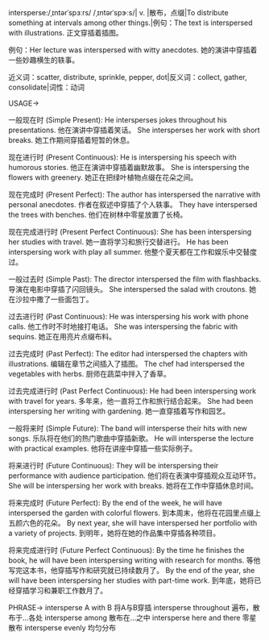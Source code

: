 intersperse:/ˌɪntərˈspɜːrs/ /ˌɪntərˈspɝːs/| v. |散布，点缀|To distribute something at intervals among other things.|例句：The text is interspersed with illustrations. 正文穿插着插图。

例句：Her lecture was interspersed with witty anecdotes. 她的演讲中穿插着一些妙趣横生的轶事。

近义词：scatter, distribute, sprinkle, pepper, dot|反义词：collect, gather, consolidate|词性：动词


USAGE->

一般现在时 (Simple Present):
He intersperses jokes throughout his presentations. 他在演讲中穿插着笑话。
She intersperses her work with short breaks.  她工作期间穿插着短暂的休息。

现在进行时 (Present Continuous):
He is interspersing his speech with humorous stories. 他正在演讲中穿插着幽默故事。
She is interspersing the flowers with greenery. 她正在把绿叶植物点缀在花朵之间。

现在完成时 (Present Perfect):
The author has interspersed the narrative with personal anecdotes. 作者在叙述中穿插了个人轶事。
They have interspersed the trees with benches. 他们在树林中零星放置了长椅。


现在完成进行时 (Present Perfect Continuous):
She has been interspersing her studies with travel. 她一直将学习和旅行交替进行。
He has been interspersing work with play all summer. 他整个夏天都在工作和娱乐中交替度过。

一般过去时 (Simple Past):
The director interspersed the film with flashbacks. 导演在电影中穿插了闪回镜头。
She interspersed the salad with croutons. 她在沙拉中撒了一些面包丁。


过去进行时 (Past Continuous):
He was interspersing his work with phone calls. 他工作时不时地接打电话。
She was interspersing the fabric with sequins. 她正在用亮片点缀布料。

过去完成时 (Past Perfect):
The editor had interspersed the chapters with illustrations. 编辑在章节之间插入了插图。
The chef had interspersed the vegetables with herbs.  厨师在蔬菜中拌入了香草。

过去完成进行时 (Past Perfect Continuous):
He had been interspersing work with travel for years. 多年来，他一直将工作和旅行结合起来。
She had been interspersing her writing with gardening. 她一直穿插着写作和园艺。


一般将来时 (Simple Future):
The band will intersperse their hits with new songs. 乐队将在他们的热门歌曲中穿插新歌。
He will intersperse the lecture with practical examples. 他将在讲座中穿插一些实际例子。


将来进行时 (Future Continuous):
They will be interspersing their performance with audience participation. 他们将在表演中穿插观众互动环节。
She will be interspersing her work with breaks. 她将在工作中穿插休息时间。

将来完成时 (Future Perfect):
By the end of the week, he will have interspersed the garden with colorful flowers. 到本周末，他将在花园里点缀上五颜六色的花朵。
By next year, she will have interspersed her portfolio with a variety of projects. 到明年，她将在她的作品集中穿插各种项目。

将来完成进行时 (Future Perfect Continuous):
By the time he finishes the book, he will have been interspersing writing with research for months. 等他写完这本书，他穿插写作和研究就已持续数月了。
By the end of the year, she will have been interspersing her studies with part-time work. 到年底，她将已经穿插学习和兼职工作数月了。


PHRASE->
intersperse A with B  将A与B穿插
intersperse throughout  遍布，散布于…各处
intersperse among  散布在…之中
intersperse here and there  零星散布
intersperse evenly  均匀分布
